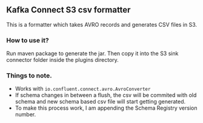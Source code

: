 ## Kafka Connect S3 csv formatter
This is a formatter which takes AVRO records and generates CSV files in S3.

### How to use it?
Run maven package to generate the jar. Then copy it into the S3 sink connector folder inside the plugins directory.


### Things to note.
* Works with `io.confluent.connect.avro.AvroConverter`
* If schema changes in between a flush, the csv will be commited with old schema and new schema based csv file will start getting generated.
* To make this process work, I am appending the Schema Registry version number.
